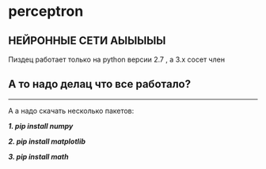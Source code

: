 # perceptron
## НЕЙРОННЫЕ СЕТИ АЫЫЫЫЫ
Пиздец работает только на python версии 2.7 , а 3.х сосет член

## А то надо делац что все работало?

---

А а надо скачать несколько пакетов:

***1. pip install numpy***

***2. pip install matplotlib***

***3. pip install math***
